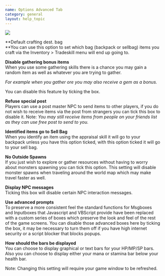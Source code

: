 ```yaml
---
name: Options Advanced Tab
category: general
layout: help_topic
---
```

[![](https://lohcdn.com/images/t_optionsadvanced.jpg)](https://lohcdn.com/images/optionsadvanced.jpg)

**Default crafting dest. bag  
**You can use this option to set which bag (backpack or sellbag) items you craft via the Inventory > Tradeskill menu will end up going to.

**Disable gathering bonus items**  
When you use some gathering skills there is a chance you may gain a random item as well as whatever you are trying to gather.

_For example when you gather ore you may also receive a gem as a bonus._

You can disable this feature by ticking the box.

**Refuse special post**  
Players can use a post master NPC to send items to other players, if you do not wish to receive items via the post from strangers you can tick this box to disable it. Note: _You may still receive items from people on your friends list as they can use free post to send to you._

**Identified items go to Sell Bag**  
When you identify an item using the appraisal skill it will go to your backpack unless you have this option ticked, with this option ticked it will go to your sell bag.

**No Outside Spawns**  
If you just wish to explore or gather resources without having to worry about monsters spawning you can tick this option. This setting will disable monster spawns when traveling around the world map which may make travel faster as well.

**Display NPC messages**  
Ticking this box will disable certain NPC interaction messages.

**Use advanced prompts**  
To preserve a more consistent feel the standard functions for Msgboxes and Inputboxes that Javascript and VBScript provide have been replaced with a custom series of boxes which preserve the look and feel of the rest of the game screens. You can disable those advanced boxes here by ticking the box, it may be necessary to turn them off if you have high internet security or a script blocker that blocks popups.

**How should the bars be displayed**  
You can choose to display graphical or text bars for your HP/MP/SP bars. Also you can choose to display either your mana or stamina bar below your health bar.  
  
Note: Changing this setting will require your game window to be refreshed.